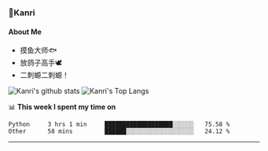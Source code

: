 ### 🌱Kanri
#### About Me
- 摸鱼大师🐟
- 放鸽子高手🕊
- 二刺螈二刺螈！

![Kanri's github stats](https://github-readme-stats.vercel.app/api?username=Yiwen-Chan&show_icons=true&theme=vue&line_height=20)
![Kanri's Top Langs](https://github-readme-stats.vercel.app/api/top-langs/?username=Yiwen-Chan&layout=compact&theme=vue&card_width=270)

📊 **This week I spent my time on**
<!--START_SECTION:waka-->
```text
Python     3 hrs 1 min     ███████████████████░░░░░░   75.58 % 
Other      58 mins         ██████░░░░░░░░░░░░░░░░░░░   24.12 % 
```
<!--END_SECTION:waka-->

***

